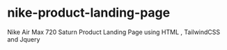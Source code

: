 # nike-product-landing-page
Nike Air Max 720 Saturn Product Landing Page using HTML , TailwindCSS and Jquery

